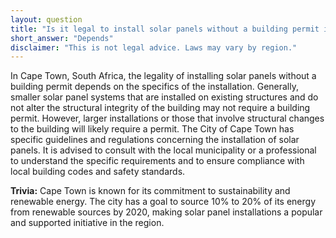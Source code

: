```yaml
---
layout: question
title: "Is it legal to install solar panels without a building permit in Cape Town, South Africa?"
short_answer: "Depends"
disclaimer: "This is not legal advice. Laws may vary by region."
---
```


In Cape Town, South Africa, the legality of installing solar panels without a building permit depends on the specifics of the installation. Generally, smaller solar panel systems that are installed on existing structures and do not alter the structural integrity of the building may not require a building permit. However, larger installations or those that involve structural changes to the building will likely require a permit. The City of Cape Town has specific guidelines and regulations concerning the installation of solar panels. It is advised to consult with the local municipality or a professional to understand the specific requirements and to ensure compliance with local building codes and safety standards.

**Trivia:** Cape Town is known for its commitment to sustainability and renewable energy. The city has a goal to source 10% to 20% of its energy from renewable sources by 2020, making solar panel installations a popular and supported initiative in the region.
